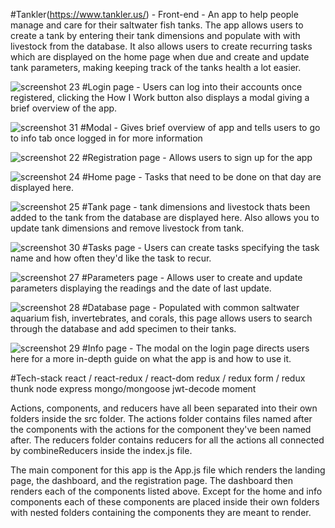 #Tankler(https://www.tankler.us/) - Front-end - An app to help people manage and care for their saltwater fish tanks. The app allows users to create a tank by entering their tank dimensions and populate with with livestock from the database. It also allows users to create recurring tasks which are displayed on the home page when due and create and update tank parameters, making keeping track of the tanks health a lot easier.

![screenshot 23](https://user-images.githubusercontent.com/36980730/41165480-c928b39a-6b0b-11e8-88a1-c3a59f5b117d.png)
#Login page - Users can log into their accounts once registered, clicking the How I Work button also displays a modal giving a brief overview of the app.

![screenshot 31](https://user-images.githubusercontent.com/36980730/41176686-5b227128-6b2f-11e8-8c7e-18238f038c76.png)
#Modal - Gives brief overview of app and tells users to go to info tab once logged in for more information

![screenshot 22](https://user-images.githubusercontent.com/36980730/41165074-af6f6ee0-6b0a-11e8-9f0d-660fe3e5c651.png)
#Registration page - Allows users to sign up for the app

![screenshot 24](https://user-images.githubusercontent.com/36980730/41165590-0a2a1884-6b0c-11e8-8780-89056b34a46c.png)
#Home page - Tasks that need to be done on that day are displayed here.

![screenshot 25](https://user-images.githubusercontent.com/36980730/41165717-56cd043a-6b0c-11e8-9238-a68d1dc9491f.png)
#Tank page - tank dimensions and livestock thats been added to the tank from the database are displayed here. Also allows you to update tank dimensions and remove livestock from tank.

![screenshot 30](https://user-images.githubusercontent.com/36980730/41166627-bede690e-6b0e-11e8-9210-5128affcc823.png)
#Tasks page - Users can create tasks specifying the task name and how often they'd like the task to recur.

![screenshot 27](https://user-images.githubusercontent.com/36980730/41166315-ea2d3d20-6b0d-11e8-9f75-b9f1f1f50053.png)
#Parameters page - Allows user to create and update parameters displaying the readings and the date of last update.

![screenshot 28](https://user-images.githubusercontent.com/36980730/41166416-324fd04a-6b0e-11e8-8807-851be70005e6.png)
#Database page - Populated with common saltwater aquarium fish, invertebrates, and corals, this page allows users to search through the database and add specimen to their tanks.

![screenshot 29](https://user-images.githubusercontent.com/36980730/41166420-342450da-6b0e-11e8-8a53-ef35617bc920.png)
#Info page - The modal on the login page directs users here for a more in-depth guide on what the app is and how to use it.

#Tech-stack
react / react-redux / react-dom
redux / redux form / redux thunk
node
express
mongo/mongoose
jwt-decode
moment

Actions, components, and reducers have all been separated into their own folders inside the src folder. The actions folder contains files named after the components with the actions for the component they've been named after. The reducers folder contains reducers for all the actions all connected by combineReducers inside the index.js file.

The main component for this app is the App.js file which renders the landing page, the dashboard, and the registration page. The dashboard then renders each of the components listed above. Except for the home and info components each of these components are placed inside their own folders with nested folders containing the components they are meant to render.

